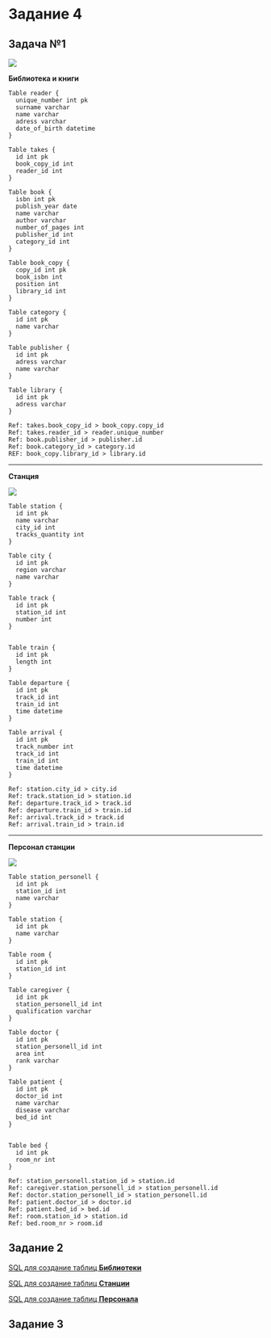 # Задание 4

## Задача №1

![](/img/hw4_1.png)

**Библиотека и книги**

```
Table reader {
  unique_number int pk
  surname varchar
  name varchar
  adress varchar
  date_of_birth datetime
}

Table takes {
  id int pk
  book_copy_id int
  reader_id int
}

Table book {
  isbn int pk
  publish_year date
  name varchar
  author varchar
  number_of_pages int
  publisher_id int
  category_id int
}

Table book_copy {
  copy_id int pk
  book_isbn int
  position int
  library_id int
}

Table category {
  id int pk
  name varchar
}

Table publisher {
  id int pk
  adress varchar
  name varchar
}

Table library {
  id int pk
  adress varchar
}

Ref: takes.book_copy_id > book_copy.copy_id
Ref: takes.reader_id > reader.unique_number
Ref: book.publisher_id > publisher.id
Ref: book.category_id > category.id
REF: book_copy.library_id > library.id
```

--- 

**Станция**

![](/img/hw4_2.png)

```
Table station {
  id int pk
  name varchar
  city_id int
  tracks_quantity int
}

Table city {
  id int pk
  region varchar
  name varchar
}

Table track {
  id int pk
  station_id int
  number int
}


Table train {
  id int pk
  length int
}

Table departure {
  id int pk
  track_id int
  train_id int
  time datetime
}

Table arrival {
  id int pk
  track_number int
  track_id int 
  train_id int
  time datetime
}

Ref: station.city_id > city.id
Ref: track.station_id > station.id
Ref: departure.track_id > track.id
Ref: departure.train_id > train.id
Ref: arrival.track_id > track.id
Ref: arrival.train_id > train.id
```

---

**Персонал станции**

![](/img/hw4_3.png)

```
Table station_personell {
  id int pk
  station_id int
  name varchar
}

Table station {
  id int pk
  name varchar
}

Table room {
  id int pk
  station_id int
}

Table caregiver {
  id int pk
  station_personell_id int
  qualification varchar
}

Table doctor {
  id int pk
  station_personell_id int
  area int
  rank varchar
}

Table patient {
  id int pk
  doctor_id int
  name varchar
  disease varchar
  bed_id int
}


Table bed {
  id int pk
  room_nr int
}

Ref: station_personell.station_id > station.id
Ref: caregiver.station_personell_id > station_personell.id
Ref: doctor.station_personell_id > station_personell.id
Ref: patient.doctor_id > doctor.id
Ref: patient.bed_id > bed.id
Ref: room.station_id > station.id
Ref: bed.room_nr > room.id

```

## Задание 2

[SQL для создание таблиц **Библиотеки**](/scripts/sql_hw4_library.sql)

[SQL для создание таблиц **Станции**](/scripts/sql_hw4_station.sql)

[SQL для создание таблиц **Персонала**](/scripts/sql_hw4_personell.sql)

## Задание 3


